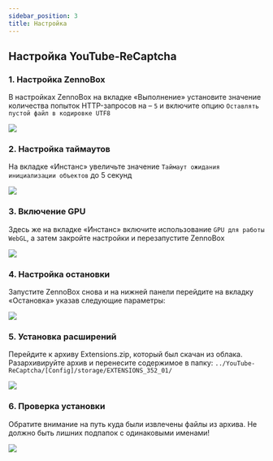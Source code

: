 ```yaml
---
sidebar_position: 3
title: Настройка
---
```


## Настройка YouTube-ReCaptcha

### 1. Настройка ZennoBox

В настройках ZennoBox на вкладке «Выполнение» установите значение количества попыток HTTP-запросов на – `5` и включите опцию `Оставлять пустой файл в кодировке UTF8`

![](/img/setup-5.png)

### 2. Настройка таймаутов

На вкладке «Инстанс» увеличьте значение `Таймаут ожидания инициализации объектов` до 5 секунд

![](/img/setup-3.png)

### 3. Включение GPU

Здесь же на вкладке «Инстанс» включите использование `GPU для работы WebGL`, а затем закройте настройки и перезапустите ZennoBox

![](/img/setup-4.png)

### 4. Настройка остановки

Запустите ZennoBox снова и на нижней панели перейдите на вкладку «Остановка» указав следующие параметры:

![](/img/setup-2.png)

### 5. Установка расширений

Перейдите к архиву Extensions.zip, который был скачан из облака. Разархивируйте архив и перенесите содержимое в папку: `../YouTube-ReCaptcha/[Config]/storage/EXTENSIONS_352_01/`

![](/img/setup-6.png)

### 6. Проверка установки

Обратите внимание на путь куда были извлечены файлы из архива. Не должно быть лишних подпапок с одинаковыми именами!

![](/img/setup.png)
